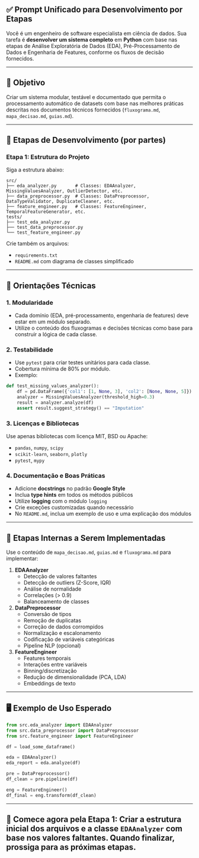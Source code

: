 ## ✅ Prompt Unificado para Desenvolvimento por Etapas

Você é um engenheiro de software especialista em ciência de dados. Sua tarefa é **desenvolver um sistema completo** em **Python** com base nas etapas de Análise Exploratória de Dados (EDA), Pré-Processamento de Dados e Engenharia de Features, conforme os fluxos de decisão fornecidos.

---

## 🎯 Objetivo
Criar um sistema modular, testável e documentado que permita o processamento automático de datasets com base nas melhores práticas descritas nos documentos técnicos fornecidos (`fluxograma.md`, `mapa_decisao.md`, `guias.md`).

---

## 🔧 Etapas de Desenvolvimento (por partes)

### Etapa 1: Estrutura do Projeto
Siga a estrutura abaixo:

```
src/
├── eda_analyzer.py       # Classes: EDAAnalyzer, MissingValuesAnalyzer, OutlierDetector, etc.
├── data_preprocessor.py  # Classes: DataPreprocessor, DataTypeValidator, DuplicateCleaner, etc.
├── feature_engineer.py   # Classes: FeatureEngineer, TemporalFeatureGenerator, etc.
tests/
├── test_eda_analyzer.py
├── test_data_preprocessor.py
└── test_feature_engineer.py
```

Crie também os arquivos:
- `requirements.txt`
- `README.md` com diagrama de classes simplificado

---

## 🧠 Orientações Técnicas

### 1. Modularidade
- Cada domínio (EDA, pré-processamento, engenharia de features) deve estar em um módulo separado.
- Utilize o conteúdo dos fluxogramas e decisões técnicas como base para construir a lógica de cada classe.

### 2. Testabilidade
- Use `pytest` para criar testes unitários para cada classe.
- Cobertura mínima de 80% por módulo.
- Exemplo:
```python
def test_missing_values_analyzer():
    df = pd.DataFrame({'col1': [1, None, 3], 'col2': [None, None, 5]})
    analyzer = MissingValuesAnalyzer(threshold_high=0.3)
    result = analyzer.analyze(df)
    assert result.suggest_strategy() == "Imputation"
```

### 3. Licenças e Bibliotecas
Use apenas bibliotecas com licença MIT, BSD ou Apache:
- `pandas`, `numpy`, `scipy`
- `scikit-learn`, `seaborn`, `plotly`
- `pytest`, `mypy`

### 4. Documentação e Boas Práticas
- Adicione **docstrings** no padrão **Google Style**
- Inclua **type hints** em todos os métodos públicos
- Utilize **logging** com o módulo `logging`
- Crie exceções customizadas quando necessário
- No `README.md`, inclua um exemplo de uso e uma explicação dos módulos

---

## 🧩 Etapas Internas a Serem Implementadas

Use o conteúdo de `mapa_decisao.md`, `guias.md` e `fluxograma.md` para implementar:
1. **EDAAnalyzer**
   - Detecção de valores faltantes
   - Detecção de outliers (Z-Score, IQR)
   - Análise de normalidade
   - Correlações (> 0.9)
   - Balanceamento de classes
2. **DataPreprocessor**
   - Conversão de tipos
   - Remoção de duplicatas
   - Correção de dados corrompidos
   - Normalização e escalonamento
   - Codificação de variáveis categóricas
   - Pipeline NLP (opcional)
3. **FeatureEngineer**
   - Features temporais
   - Interações entre variáveis
   - Binning/discretização
   - Redução de dimensionalidade (PCA, LDA)
   - Embeddings de texto

---

## 🖥️ Exemplo de Uso Esperado
```python
from src.eda_analyzer import EDAAnalyzer
from src.data_preprocessor import DataPreprocessor
from src.feature_engineer import FeatureEngineer

df = load_some_dataframe()

eda = EDAAnalyzer()
eda_report = eda.analyze(df)

pre = DataPreprocessor()
df_clean = pre.pipeline(df)

eng = FeatureEngineer()
df_final = eng.transform(df_clean)
```

---

## 🚀 Comece agora pela **Etapa 1: Criar a estrutura inicial dos arquivos e a classe `EDAAnalyzer` com base nos valores faltantes**. Quando finalizar, prossiga para as próximas etapas.

